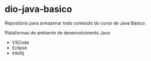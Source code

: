 # dio-java-basico

Repositório para armazenar todo conteúdo do curso de Java Básico.

Plataformas de ambiente de desenvolvimento Java

- VSCode
- Eclipse
- Intellij